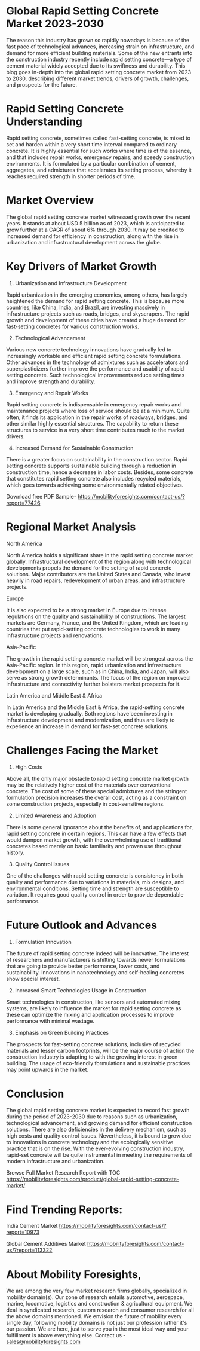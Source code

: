 # Global Rapid Setting Concrete Market 2023-2030

The reason this industry has grown so rapidly nowadays is because of the fast pace of technological advances, increasing strain on infrastructure, and demand for more efficient building materials. Some of the new entrants into the construction industry recently include rapid setting concrete—a type of cement material widely accepted due to its swiftness and durability. This blog goes in-depth into the global rapid setting concrete market from 2023 to 2030, describing different market trends, drivers of growth, challenges, and prospects for the future.

# Rapid Setting Concrete Understanding

Rapid setting concrete, sometimes called fast-setting concrete, is mixed to set and harden within a very short time interval compared to ordinary concrete. It is highly essential for such works where time is of the essence, and that includes repair works, emergency repairs, and speedy construction environments. It is formulated by a particular combination of cement, aggregates, and admixtures that accelerates its setting process, whereby it reaches required strength in shorter periods of time.

# Market Overview

The global rapid setting concrete market witnessed growth over the recent years. It stands at about USD 5 billion as of 2023, which is anticipated to grow further at a CAGR of about 6% through 2030. It may be credited to increased demand for efficiency in construction, along with the rise in urbanization and infrastructural development across the globe.

# Key Drivers of Market Growth

1. Urbanization and Infrastructure Development

Rapid urbanization in the emerging economies, among others, has largely heightened the demand for rapid setting concrete. This is because more countries, like China, India, and Brazil, are investing massively in infrastructure projects such as roads, bridges, and skyscrapers. The rapid growth and development of these cities have created a huge demand for fast-setting concretes for various construction works.

2. Technological Advancement

Various new concrete technology innovations have gradually led to increasingly workable and efficient rapid setting concrete formulations. Other advances in the technology of admixtures such as accelerators and superplasticizers further improve the performance and usability of rapid setting concrete. Such technological improvements reduce setting times and improve strength and durability.

3. Emergency and Repair Works

Rapid setting concrete is indispensable in emergency repair works and maintenance projects where loss of service should be at a minimum. Quite often, it finds its application in the repair works of roadways, bridges, and other similar highly essential structures. The capability to return these structures to service in a very short time contributes much to the market drivers.

4. Increased Demand for Sustainable Construction

There is a greater focus on sustainability in the construction sector. Rapid setting concrete supports sustainable building through a reduction in construction time, hence a decrease in labor costs. Besides, some concrete that constitutes rapid setting concrete also includes recycled materials, which goes towards achieving some environmentally related objectives.

Download free PDF Sample- https://mobilityforesights.com/contact-us/?report=77426

# Regional Market Analysis

North America

North America holds a significant share in the rapid setting concrete market globally. Infrastructural development of the region along with technological developments propels the demand for the setting of rapid concrete solutions. Major contributors are the United States and Canada, who invest heavily in road repairs, redevelopment of urban areas, and infrastructure projects.

Europe

It is also expected to be a strong market in Europe due to intense regulations on the quality and sustainability of constructions. The largest markets are Germany, France, and the United Kingdom, which are leading countries that put rapid-setting concrete technologies to work in many infrastructure projects and renovations.

Asia-Pacific

The growth in the rapid setting concrete market will be strongest across the Asia-Pacific region. In this region, rapid urbanization and infrastructure development on a large scale, such as in China, India, and Japan, will also serve as strong growth determinants. The focus of the region on improved infrastructure and connectivity further bolsters market prospects for it.

Latin America and Middle East & Africa

In Latin America and the Middle East & Africa, the rapid-setting concrete market is developing gradually. Both regions have been investing in infrastructure development and modernization, and thus are likely to experience an increase in demand for fast-set concrete solutions.

# Challenges Facing the Market

1. High Costs

Above all, the only major obstacle to rapid setting concrete market growth may be the relatively higher cost of the materials over conventional concrete. The cost of some of these special admixtures and the stringent formulation precision increases the overall cost, acting as a constraint on some construction projects, especially in cost-sensitive regions.

2. Limited Awareness and Adoption

There is some general ignorance about the benefits of, and applications for, rapid setting concrete in certain regions. This can have a few effects that would dampen market growth, with the overwhelming use of traditional concretes based merely on basic familiarity and proven use throughout history.

3. Quality Control Issues

One of the challenges with rapid setting concrete is consistency in both quality and performance due to variations in materials, mix designs, and environmental conditions. Setting time and strength are susceptible to variation. It requires good quality control in order to provide dependable performance.

# Future Outlook and Advances

1. Formulation Innovation

The future of rapid setting concrete indeed will be innovative. The interest of researchers and manufacturers is shifting towards newer formulations that are going to provide better performance, lower costs, and sustainability. Innovations in nanotechnology and self-healing concretes show special interest.

2. Increased Smart Technologies Usage in Construction

Smart technologies in construction, like sensors and automated mixing systems, are likely to influence the market for rapid setting concrete as these can optimize the mixing and application processes to improve performance with minimal wastage.

3. Emphasis on Green Building Practices

The prospects for fast-setting concrete solutions, inclusive of recycled materials and lesser carbon footprints, will be the major course of action the construction industry is adapting to with the growing interest in green building. The usage of eco-friendly formulations and sustainable practices may point upwards in the market.

# Conclusion

The global rapid setting concrete market is expected to record fast growth during the period of 2023-2030 due to reasons such as urbanization, technological advancement, and growing demand for efficient construction solutions. There are also deficiencies in the delivery mechanism, such as high costs and quality control issues. Nevertheless, it is bound to grow due to innovations in concrete technology and the ecologically sensitive practice that is on the rise. With the ever-evolving construction industry, rapid-set concrete will be quite instrumental in meeting the requirements of modern infrastructure and urbanization.


Browse Full Market Research Report with TOC https://mobilityforesights.com/product/global-rapid-setting-concrete-market/

# Find Trending Reports:

India Cement Market https://mobilityforesights.com/contact-us/?report=10973


Global Cement Additives Market  https://mobilityforesights.com/contact-us/?report=113322





# About Mobility Foresights,
We are among the very few market research firms globally, specialized in mobility domain(s). Our zone of research entails automotive, aerospace, marine, locomotive, logistics and construction & agricultural equipment. We deal in syndicated research, custom research and consumer research for all the above domains mentioned.
We envision the future of mobility every single day, following mobility domains is not just our profession rather it's our passion. We are here, just to serve you in the most ideal way and your fulfillment is above everything else. Contact us -  sales@mobilityforesights.com
